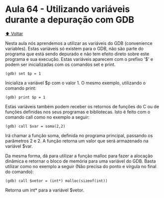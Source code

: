 # Aula 64 - Utilizando variáveis durante a depuração com GDB

[:arrow_up: Voltar](https://github.com/Geofisicando/C-orientado-a-testes#%C3%ADndice)

Nesta aula nós aprendemos a utilizar as variáveis do GDB (convenience variables). Estas variáveis só existem para o GDB, não são parte do programa que
está sendo depurado e não tem efeito direto sobre este programa e sua execução. Estas variáveis aparecem com o prefixo '$' e podem ser inicializadas
com os comandos set e print.

```
(gdb) set $p = 1
```

Inicializa a variável $p com o valor 1. O mesmo exemplo, utilizando o comando print:

```
(gdb) print $p = 1
```

Estas variáveis também podem receber os retornos de funções do C ou de funções definidas nos seus programas e bibliotecas. Isto é feito com
o comando call como no exemplo a seguir:

```
(gdb) call $var = soma(2,2)
```

Irá chamar a função soma, definida no programa principal, passando os parâmetros 2 e 2. A função retorna um valor que será armazenado
na variável $var.

Da mesma forma, dá para utilizar a função malloc para fazer a alocação dinâmica e retornar o bloco de memória para uma variável do GDB.
Basta utilizar como no exemplo a seguir (Não precisa do ponto e vírgula no final do comando):


```
(gdb) call $vetor = (int*) malloc(sizeof(int))
```

Retorna um int* para a variável $vetor.
